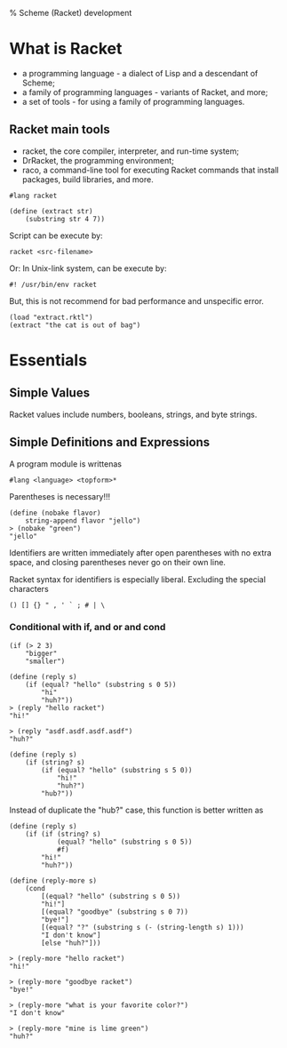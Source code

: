 % Scheme (Racket) development

<link id="linkstyle" rel='stylesheet' href='css/markdown.css'/>

# What is Racket #

* a programming language - a dialect of Lisp and a descendant of Scheme;
* a family of programming languages - variants of Racket, and more;
* a set of tools - for using a family of programming languages.

## Racket main tools ##
* racket, the core compiler, interpreter, and run-time system;
* DrRacket, the programming environment; 
* raco, a command-line tool for executing Racket commands that install packages, build libraries, and more.


``` racket
#lang racket

(define (extract str)
    (substring str 4 7))
```

Script can be execute by:
``` shell
racket <src-filename>
```

Or: In Unix-link system, can be execute by:
``` racket
#! /usr/bin/env racket
```

But, this is not recommend for bad performance and unspecific error.
``` racket
(load "extract.rktl")
(extract "the cat is out of bag")
```

# Essentials #

## Simple Values ##

Racket values include numbers, booleans, strings, and byte strings.

## Simple Definitions and Expressions ##

A program module is writtenas

``` racket
#lang <language> <topform>*
```

Parentheses is necessary!!!
``` racket
(define (nobake flavor)
    string-append flavor "jello")
> (nobake "green")
"jello"
```

Identifiers are written immediately after open parentheses with no extra space, 
and closing parentheses never go on their own line.

Racket syntax for identifiers is especially liberal. Excluding the special characters

``` racket
() [] {} " , ' ` ; # | \

```

### Conditional with if, and or and cond ###

``` racket
(if (> 2 3)
    "bigger"
    "smaller")
```

``` racket
(define (reply s)
    (if (equal? "hello" (substring s 0 5))
        "hi"
        "huh?"))
> (reply "hello racket")
"hi!"

> (reply "asdf.asdf.asdf.asdf")
"huh?"
```

``` racket
(define (reply s)
    (if (string? s)
        (if (equal? "hello" (substring s 5 0))
            "hi!"
            "huh?")
        "hub?"))
```

Instead of duplicate the "hub?" case, this function is better written as

``` racket
(define (reply s)
    (if (if (string? s)
            (equal? "hello" (substring s 0 5))
            #f)
        "hi!"
        "huh?"))
```

``` racket
(define (reply-more s)
    (cond
        [(equal? "hello" (substring s 0 5))
        "hi!"]
        [(equal? "goodbye" (substring s 0 7))
        "bye!"]
        [(equal? "?" (substring s (- (string-length s) 1)))
        "I don't know"]
        [else "huh?"]))

> (reply-more "hello racket")
"hi!"

> (reply-more "goodbye racket")
"bye!"

> (reply-more "what is your favorite color?")
"I don't know"

> (reply-more "mine is lime green")
"huh?"

```
